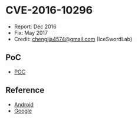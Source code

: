# CVE-2016-10296

- Report: Dec 2016
- Fix: May 2017
- Credit: chengjia4574@gmail.com (IceSwordLab)

## PoC

- [POC](./poc.c)

## Reference

- [Android](https://source.android.com/security/bulletin/2017-05-01.html)
- [Google](https://issuetracker.google.com/issues/37130776)
